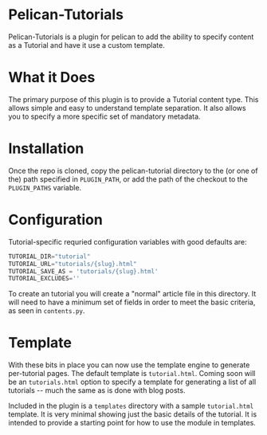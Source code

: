 # Pelican-Tutorials

Pelican-Tutorials is a plugin for pelican to add the ability to specify content
as a Tutorial and have it use a custom template.

# What it Does

The primary purpose of this plugin is to provide a Tutorial content type. This
allows simple and easy to understand template separation. It also allows you to
specify a more specific set of mandatory metadata.

# Installation 

Once the repo is cloned, copy the pelican-tutorial directory to the (or one of
the) path specified in `PLUGIN_PATH`, or add the path of the checkout to the
`PLUGIN_PATHS` variable.


# Configuration

Tutorial-specific requried configuration variables with good defaults are:

```python
TUTORIAL_DIR="tutorial"
TUTORIAL_URL="tutorials/{slug}.html"
TUTORIAL_SAVE_AS = 'tutorials/{slug}.html'
TUTORIAL_EXCLUDES=''
```


To create an tutorial you will create a "normal" article file in this
directory. It will need to have a minimum set of fields in order to meet the
basic criteria, as seen in `contents.py`.


# Template

With these bits in place you can now use the template engine to generate
per-tutorial pages. The default template is `tutorial.html`. Coming soon will be an
`tutorials.html` option to specify a template for generating a list of all tutorials
-- much the same as is done with blog posts.

Included in the plugin is a `templates` directory with a sample `tutorial.html`
template. It is very minimal showing just the basic details of the tutorial. It is
intended to provide a starting point for how to use the module in templates.
